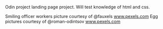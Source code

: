 Odin project landing page project.
Will test knowledge of html and css.

Smiling officer workers picture courtesy of @fauxels www.pexels.com
Egg pictures courtesy of @roman-odintsov www.pexels.com

